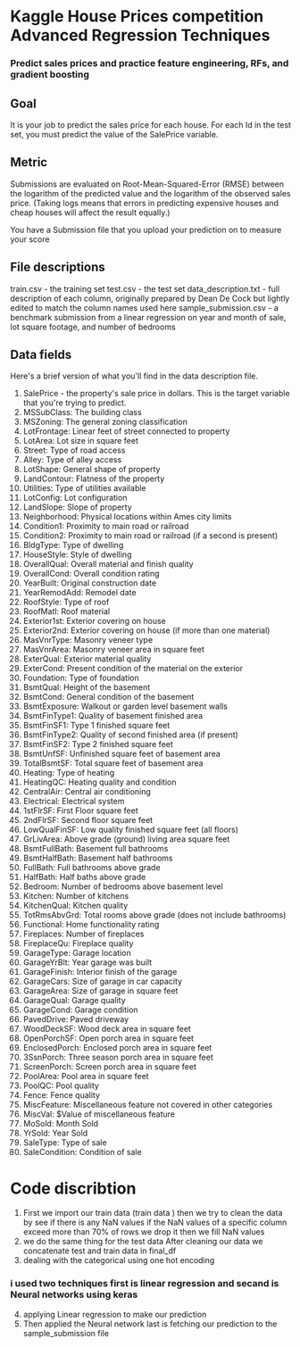 # Kaggle House Prices competition Advanced Regression Techniques
### Predict sales prices and practice feature engineering, RFs, and gradient boosting 
## Goal
It is your job to predict the sales price for each house. For each Id in the test set, you must predict the value of the SalePrice variable. 

## Metric
Submissions are evaluated on Root-Mean-Squared-Error (RMSE) between the logarithm of the predicted value and the logarithm of the observed sales price. (Taking logs means that errors in predicting expensive houses and cheap houses will affect the result equally.)

You have a Submission file that you upload your prediction on to measure your score 

## File descriptions
train.csv - the training set
test.csv - the test set
data_description.txt - full description of each column, originally prepared by Dean De Cock but lightly edited to match the column names used here
sample_submission.csv - a benchmark submission from a linear regression on year and month of sale, lot square footage, and number of bedrooms
## Data fields
Here's a brief version of what you'll find in the data description file.

1. SalePrice - the property's sale price in dollars. This is the target variable that you're trying to predict.
2. MSSubClass: The building class
3. MSZoning: The general zoning classification
4. LotFrontage: Linear feet of street connected to property
5. LotArea: Lot size in square feet
6. Street: Type of road access
7. Alley: Type of alley access
8. LotShape: General shape of property
9. LandContour: Flatness of the property
10. Utilities: Type of utilities available
11. LotConfig: Lot configuration
12. LandSlope: Slope of property
13. Neighborhood: Physical locations within Ames city limits
14. Condition1: Proximity to main road or railroad
15. Condition2: Proximity to main road or railroad (if a second is present)
16. BldgType: Type of dwelling
17. HouseStyle: Style of dwelling
18. OverallQual: Overall material and finish quality
19. OverallCond: Overall condition rating
20. YearBuilt: Original construction date
21. YearRemodAdd: Remodel date
22. RoofStyle: Type of roof
23. RoofMatl: Roof material
24. Exterior1st: Exterior covering on house
25. Exterior2nd: Exterior covering on house (if more than one material)
26. MasVnrType: Masonry veneer type
27. MasVnrArea: Masonry veneer area in square feet
28. ExterQual: Exterior material quality
29. ExterCond: Present condition of the material on the exterior
30. Foundation: Type of foundation
31. BsmtQual: Height of the basement
32. BsmtCond: General condition of the basement
33. BsmtExposure: Walkout or garden level basement walls
34. BsmtFinType1: Quality of basement finished area
35. BsmtFinSF1: Type 1 finished square feet
36. BsmtFinType2: Quality of second finished area (if present)
37. BsmtFinSF2: Type 2 finished square feet
38. BsmtUnfSF: Unfinished square feet of basement area
39. TotalBsmtSF: Total square feet of basement area
40. Heating: Type of heating
41. HeatingQC: Heating quality and condition
42. CentralAir: Central air conditioning
43. Electrical: Electrical system
44. 1stFlrSF: First Floor square feet
45. 2ndFlrSF: Second floor square feet
46. LowQualFinSF: Low quality finished square feet (all floors)
47. GrLivArea: Above grade (ground) living area square feet
48. BsmtFullBath: Basement full bathrooms
49. BsmtHalfBath: Basement half bathrooms
50. FullBath: Full bathrooms above grade
51. HalfBath: Half baths above grade
52. Bedroom: Number of bedrooms above basement level
53. Kitchen: Number of kitchens
54. KitchenQual: Kitchen quality
55. TotRmsAbvGrd: Total rooms above grade (does not include bathrooms)
56. Functional: Home functionality rating
57. Fireplaces: Number of fireplaces
58. FireplaceQu: Fireplace quality
59. GarageType: Garage location
60. GarageYrBlt: Year garage was built
61. GarageFinish: Interior finish of the garage
62. GarageCars: Size of garage in car capacity
63. GarageArea: Size of garage in square feet
64. GarageQual: Garage quality
65. GarageCond: Garage condition
66. PavedDrive: Paved driveway
67. WoodDeckSF: Wood deck area in square feet
68. OpenPorchSF: Open porch area in square feet
69. EnclosedPorch: Enclosed porch area in square feet
70. 3SsnPorch: Three season porch area in square feet
71. ScreenPorch: Screen porch area in square feet
72. PoolArea: Pool area in square feet
73. PoolQC: Pool quality
74. Fence: Fence quality
75. MiscFeature: Miscellaneous feature not covered in other categories
76. MiscVal: $Value of miscellaneous feature
78. MoSold: Month Sold
79. YrSold: Year Sold
80. SaleType: Type of sale
81. SaleCondition: Condition of sale
# Code discribtion
1. First we import our train data (train data ) then we try to clean the data by see if there is any NaN values 
if the NaN values of a specific column exceed more than 70% of rows we drop it 
then we fill NaN values 
2. we do the same thing for the test data 
After cleaning our data we concatenate test and train data in final_df
3. dealing with  the categorical using one hot encoding
### i used two techniques first is linear regression and secand is Neural networks using keras
4. applying Linear regression to make our prediction 
5. Then applied the Neural network 
last is fetching our prediction to the sample_submission file 
